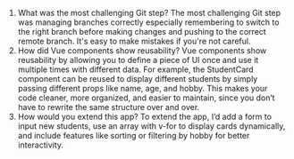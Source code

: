1. What was the most challenging Git step?
The most challenging Git step was managing branches correctly especially remembering to switch to the right branch before making changes and pushing to the correct remote branch. It's easy to make mistakes if you're not careful.
2. How did Vue components show reusability?
Vue components show reusability by allowing you to define a piece of UI once and use it multiple times with different data. For example, the StudentCard component can be reused to display different students by simply passing different props like name, age, and hobby. This makes your code cleaner, more organized, and easier to maintain, since you don’t have to rewrite the same structure over and over.
3. How would you extend this app?
To extend the app, I’d add a form to input new students, use an array with v-for to display cards dynamically, and include features like sorting or filtering by hobby for better interactivity.
